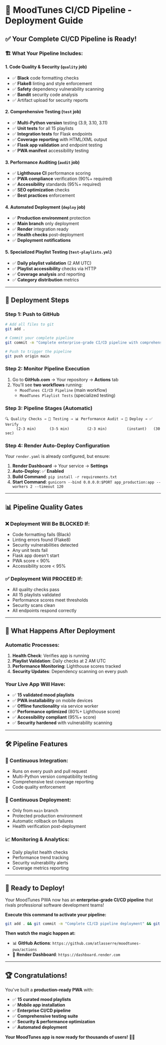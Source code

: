 # 🚀 **MoodTunes CI/CD Pipeline - Deployment Guide**

## ✅ **Your Complete CI/CD Pipeline is Ready!**

### **🏗️ What Your Pipeline Includes:**

#### **1. Code Quality & Security (`quality` job)**
- ✅ **Black** code formatting checks
- ✅ **Flake8** linting and style enforcement
- ✅ **Safety** dependency vulnerability scanning  
- ✅ **Bandit** security code analysis
- ✅ Artifact upload for security reports

#### **2. Comprehensive Testing (`test` job)**
- ✅ **Multi-Python version** testing (3.9, 3.10, 3.11)
- ✅ **Unit tests** for all 15 playlists
- ✅ **Integration tests** for Flask endpoints
- ✅ **Coverage reporting** with HTML/XML output
- ✅ **Flask app validation** and endpoint testing
- ✅ **PWA manifest** accessibility testing

#### **3. Performance Auditing (`audit` job)**
- ✅ **Lighthouse CI** performance scoring
- ✅ **PWA compliance** verification (90%+ required)
- ✅ **Accessibility** standards (95%+ required)
- ✅ **SEO optimization** checks
- ✅ **Best practices** enforcement

#### **4. Automated Deployment (`deploy` job)**
- ✅ **Production environment** protection
- ✅ **Main branch** only deployment
- ✅ **Render** integration ready
- ✅ **Health checks** post-deployment
- ✅ **Deployment notifications**

#### **5. Specialized Playlist Testing (`test-playlists.yml`)**
- ✅ **Daily playlist validation** (2 AM UTC)
- ✅ **Playlist accessibility** checks via HTTP
- ✅ **Coverage analysis** and reporting
- ✅ **Category distribution** metrics

---

## 🎯 **Deployment Steps**

### **Step 1: Push to GitHub**
```bash
# Add all files to git
git add .

# Commit your complete pipeline
git commit -m "Complete enterprise-grade CI/CD pipeline with comprehensive testing"

# Push to trigger the pipeline
git push origin main
```

### **Step 2: Monitor Pipeline Execution**
1. Go to **GitHub.com** → Your repository → **Actions** tab
2. You'll see **two workflows** running:
   - `MoodTunes CI/CD Pipeline` (main workflow)
   - `MoodTunes Playlist Tests` (specialized testing)

### **Step 3: Pipeline Stages (Automatic)**
```
🔍 Quality Checks → 🧪 Testing → 📊 Performance Audit → 🚀 Deploy → ✅ Verify
     (2-3 min)      (3-5 min)        (2-3 min)         (instant)   (30 sec)
```

### **Step 4: Render Auto-Deploy Configuration**
Your `render.yaml` is already configured, but ensure:
1. **Render Dashboard** → Your service → **Settings**
2. **Auto-Deploy**: ✅ **Enabled**
3. **Build Command**: `pip install -r requirements.txt`
4. **Start Command**: `gunicorn --bind 0.0.0.0:$PORT app_production:app --workers 2 --timeout 120`

---

## 📊 **Pipeline Quality Gates**

### **❌ Deployment Will Be BLOCKED If:**
- Code formatting fails (Black)
- Linting errors found (Flake8)
- Security vulnerabilities detected
- Any unit tests fail
- Flask app doesn't start
- PWA score < 90%
- Accessibility score < 95%

### **✅ Deployment Will PROCEED If:**
- All quality checks pass
- All 15 playlists validated
- Performance scores meet thresholds
- Security scans clean
- All endpoints respond correctly

---

## 🎵 **What Happens After Deployment**

### **Automatic Processes:**
1. **Health Check**: Verifies app is running
2. **Playlist Validation**: Daily checks at 2 AM UTC
3. **Performance Monitoring**: Lighthouse scores tracked
4. **Security Updates**: Dependency scanning on every push

### **Your Live App Will Have:**
- ✅ **15 validated mood playlists**
- ✅ **PWA installability** on mobile devices
- ✅ **Offline functionality** via service worker
- ✅ **Performance optimized** (80%+ Lighthouse score)
- ✅ **Accessibility compliant** (95%+ score)
- ✅ **Security hardened** with vulnerability scanning

---

## 🛠️ **Pipeline Features**

### **🔄 Continuous Integration:**
- Runs on every push and pull request
- Multi-Python version compatibility testing
- Comprehensive test coverage reporting
- Code quality enforcement

### **🚀 Continuous Deployment:**
- Only from `main` branch
- Protected production environment
- Automatic rollback on failures
- Health verification post-deployment

### **📈 Monitoring & Analytics:**
- Daily playlist health checks
- Performance trend tracking
- Security vulnerability alerts
- Coverage metrics reporting

---

## 🎉 **Ready to Deploy!**

Your MoodTunes PWA now has an **enterprise-grade CI/CD pipeline** that rivals professional software development teams!

**Execute this command to activate your pipeline:**

```bash
git add . && git commit -m "Complete CI/CD pipeline deployment" && git push origin main
```

**Then watch the magic happen at:**
- 📊 **GitHub Actions**: `https://github.com/atlasserre/moodtunes-pwa/actions`
- 🚀 **Render Dashboard**: `https://dashboard.render.com`

---

## 🏆 **Congratulations!**

You've built a **production-ready PWA** with:
- ✅ **15 curated mood playlists**
- ✅ **Mobile app installation**
- ✅ **Enterprise CI/CD pipeline**
- ✅ **Comprehensive testing suite**
- ✅ **Security & performance optimization**
- ✅ **Automated deployment**

**Your MoodTunes app is now ready for thousands of users!** 🎵📱